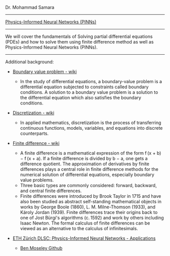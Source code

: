 Dr. Mohammad Samara

- - - -

[Physics-Informed Neural Networks (PINNs)](https://www.udemy.com/course/physics-informed-neural-network-pinns/?couponCode=OF53124)

- - - -

We will cover the fundamentals of Solving partial differential equations (PDEs) and how to solve them using finite difference method as well as Physics-Informed Neural Networks (PINNs).

- - - -

Additional background:

* [Boundary value problem - wiki](https://en.wikipedia.org/wiki/Boundary_value_problem)
  * In the study of differential equations, a boundary-value problem is a differential equation subjected to constraints called boundary conditions. A solution to a boundary value problem is a solution to the differential equation which also satisfies the boundary conditions.
 
* [Discretization - wiki](https://en.wikipedia.org/wiki/Discretization)
   * In applied mathematics, discretization is the process of transferring continuous    functions, models, variables, and equations into discrete counterparts. 

* [Finite difference - wiki](https://en.wikipedia.org/wiki/Finite_difference)
  * A finite difference is a mathematical expression of the form f (x + b) − f (x + a). If a finite difference is divided by b − a, one gets a difference quotient. The approximation of derivatives by finite differences plays a central role in finite difference methods for the numerical solution of differential equations, especially boundary value problems.
  * Three basic types are commonly considered: forward, backward, and central finite differences.
  * Finite differences were introduced by Brook Taylor in 1715 and have also been studied as abstract self-standing mathematical objects in works by George Boole (1860), L. M. Milne-Thomson (1933), and Károly Jordan (1939). Finite differences trace their origins back to one of Jost Bürgi's algorithms (c. 1592) and work by others including Isaac Newton. The formal calculus of finite differences can be viewed as an alternative to the calculus of infinitesimals.

* [ETH Zürich DLSC: Physics-Informed Neural Networks - Applications](https://youtu.be/IDIv92Z6Qvc?si=EUGCvYt7zPQbjaJ0)

  * [Ben Moseley Github](https://github.com/benmoseley)
